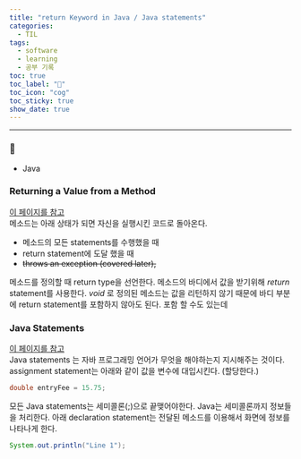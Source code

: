 ```yaml
---
title: "return Keyword in Java / Java statements"
categories:
  - TIL
tags:
  - software
  - learning
  - 공부 기록
toc: true
toc_label: "👷"
toc_icon: "cog"
toc_sticky: true
show_date: true
---
```

__________________

### 💭
- Java


### Returning a Value from a Method
[이 페이지를 참고](https://docs.oracle.com/javase/tutorial/java/javaOO/returnvalue.html) <br>
메소드는 아래 상태가 되면 자신을 실행시킨 코드로 돌아온다.
- 메소드의 모든 statements를 수행했을 때
- return statement에 도달 했을 때
- <s>throws an exception (covered later),</s>

메소드를 정의할 때 return type을 선언한다. 메소드의 바디에서 값을 받기위해 *return* statement를 사용한다. *void* 로 정의된 메소드는 값을 리턴하지 않기 때문에 바디 부분에 return statement를 포함하지 않아도 된다. 포함 할 수도 있는데


### Java Statements
[이 페이지를 참고](https://study.com/academy/lesson/java-statements-definition-examples.html#:~:text=Lesson%20Summary-,Java%20statements%20are%20instructions%20that%20tell%20the%20programming%20language%20what,of%20blocks%20of%20other%20statements.&text=values%20to%20variables.-,If%20statements%2C%20while%20statements%2C%20and%20for%20loop%20statements,start%20and%20end%20with%20brackets.) <br>
Java statements 는 자바 프로그래밍 언어가 무엇을 해야하는지 지시해주는 것이다. assignment statement는 아래와 같이 값을 변수에 대입시킨다. (할당한다.)

```java
double entryFee = 15.75;
```

모든 Java statements는 세미콜론(;)으로 끝맺어야한다. Java는 세미콜론까지 정보들을 처리한다. 아래 declaration statement는 전달된 메소드를 이용해서 화면에 정보를 나타나게 한다.

```java
System.out.println("Line 1");
```

